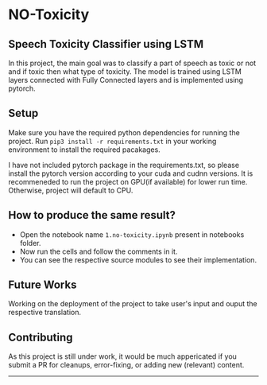 NO-Toxicity
==============================

##  Speech Toxicity Classifier using LSTM
In this project, the main goal was to classify a part of speech as toxic or not and if toxic then what type of toxicity. The model is trained using LSTM layers connected with Fully Connected layers and is implemented using pytorch.


## Setup
Make sure you have the required python dependencies for running the project.
Run `pip3 install -r requirements.txt` in your working environment to install the required pacakages.

I have not included pytorch package in the requirements.txt, so please install the pytorch version according to your cuda and cudnn versions. It is recommeneded to run the project on GPU(if available) for lower run time. Otherwise, project will default to CPU.

## How to produce the same result?
- Open the notebook name `1.no-toxicity.ipynb` present in notebooks folder.
- Now run the cells and follow the comments in it.
- You can see the respective source modules to see their implementation.

## Future Works
Working on the deployment of the project to take user's input and ouput the respective translation.


## Contributing
As this project is still under work, it would be much appericated if you submit a PR for cleanups, error-fixing, or adding new (relevant) content.


--------


